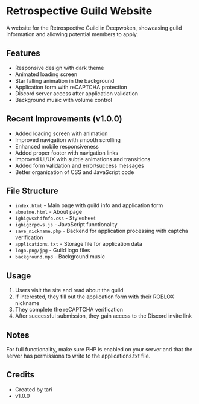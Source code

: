 # Retrospective Guild Website

A website for the Retrospective Guild in Deepwoken, showcasing guild information and allowing potential members to apply.

## Features

- Responsive design with dark theme
- Animated loading screen
- Star falling animation in the background
- Application form with reCAPTCHA protection
- Discord server access after application validation
- Background music with volume control

## Recent Improvements (v1.0.0)

- Added loading screen with animation
- Improved navigation with smooth scrolling
- Enhanced mobile responsiveness
- Added proper footer with navigation links
- Improved UI/UX with subtle animations and transitions
- Added form validation and error/success messages
- Better organization of CSS and JavaScript code

## File Structure

- `index.html` - Main page with guild info and application form
- `aboutme.html` - About page
- `ighigwsxhdfnfo.css` - Stylesheet
- `ighigzrpows.js` - JavaScript functionality
- `save_nickname.php` - Backend for application processing with captcha verification
- `applications.txt` - Storage file for application data
- `logo.png/jpg` - Guild logo files
- `background.mp3` - Background music

## Usage

1. Users visit the site and read about the guild
2. If interested, they fill out the application form with their ROBLOX nickname
3. They complete the reCAPTCHA verification
4. After successful submission, they gain access to the Discord invite link

## Notes

For full functionality, make sure PHP is enabled on your server and that the server has permissions to write to the applications.txt file.

## Credits

- Created by tari
- v1.0.0 

